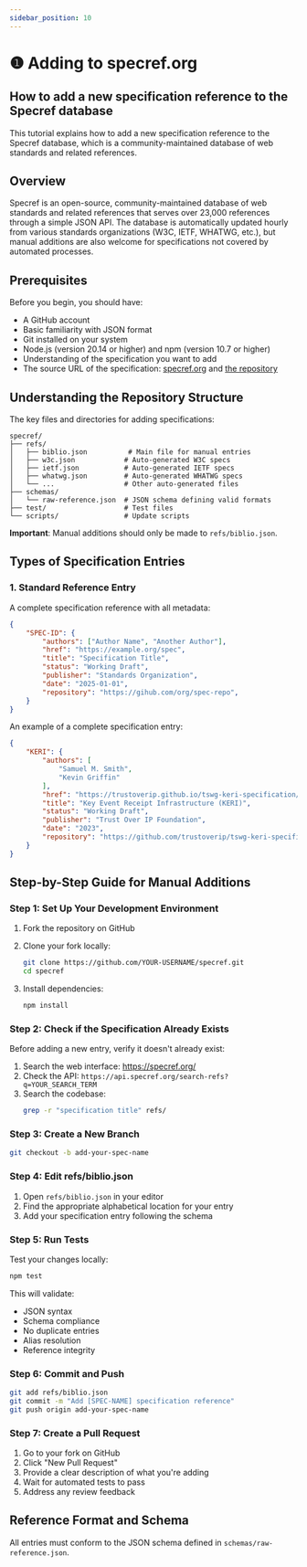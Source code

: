 ```yaml
---
sidebar_position: 10
---
```


# ❶ Adding to specref.org

## How to add a new specification reference to the Specref database

This tutorial explains how to add a new specification reference to the Specref database, which is a community-maintained database of web standards and related references.

## Overview

Specref is an open-source, community-maintained database of web standards and related references that serves over 23,000 references through a simple JSON API. The database is automatically updated hourly from various standards organizations (W3C, IETF, WHATWG, etc.), but manual additions are also welcome for specifications not covered by automated processes.

## Prerequisites

Before you begin, you should have:

- A GitHub account
- Basic familiarity with JSON format
- Git installed on your system
- Node.js (version 20.14 or higher) and npm (version 10.7 or higher)
- Understanding of the specification you want to add
- The source URL of the specification: [specref.org](https://specref.org/) and [the repository](https://github.com/tobie/specref)

## Understanding the Repository Structure

The key files and directories for adding specifications:

```
specref/
├── refs/
│   ├── biblio.json          # Main file for manual entries
│   ├── w3c.json            # Auto-generated W3C specs
│   ├── ietf.json           # Auto-generated IETF specs
│   ├── whatwg.json         # Auto-generated WHATWG specs
│   └── ...                 # Other auto-generated files
├── schemas/
│   └── raw-reference.json  # JSON schema defining valid formats
├── test/                   # Test files
└── scripts/                # Update scripts
```

**Important**: Manual additions should only be made to `refs/biblio.json`.

## Types of Specification Entries

### 1. Standard Reference Entry
A complete specification reference with all metadata:

```json
{
    "SPEC-ID": {
        "authors": ["Author Name", "Another Author"],
        "href": "https://example.org/spec",
        "title": "Specification Title",
        "status": "Working Draft",
        "publisher": "Standards Organization",
        "date": "2025-01-01",
        "repository": "https://gihub.com/org/spec-repo",
    }
}
```

An example of a complete specification entry:

```json
{
    "KERI": {
        "authors": [
            "Samuel M. Smith",
            "Kevin Griffin"
        ],
        "href": "https://trustoverip.github.io/tswg-keri-specification/",
        "title": "Key Event Receipt Infrastructure (KERI)",
        "status": "Working Draft",
        "publisher": "Trust Over IP Foundation",
        "date": "2023",
        "repository": "https://github.com/trustoverip/tswg-keri-specification"
    }
}
```

## Step-by-Step Guide for Manual Additions

### Step 1: Set Up Your Development Environment

1. Fork the repository on GitHub
2. Clone your fork locally:
   ```bash
   git clone https://github.com/YOUR-USERNAME/specref.git
   cd specref
   ```

3. Install dependencies:
   ```bash
   npm install
   ```

### Step 2: Check if the Specification Already Exists

Before adding a new entry, verify it doesn't already exist:

1. Search the web interface: https://specref.org/
2. Check the API: `https://api.specref.org/search-refs?q=YOUR_SEARCH_TERM`
3. Search the codebase:
   ```bash
   grep -r "specification title" refs/
   ```

### Step 3: Create a New Branch

```bash
git checkout -b add-your-spec-name
```

### Step 4: Edit refs/biblio.json

1. Open `refs/biblio.json` in your editor
2. Find the appropriate alphabetical location for your entry
3. Add your specification entry following the schema


### Step 5: Run Tests

Test your changes locally:

```bash
npm test
```

This will validate:
- JSON syntax
- Schema compliance
- No duplicate entries
- Alias resolution
- Reference integrity

### Step 6: Commit and Push

```bash
git add refs/biblio.json
git commit -m "Add [SPEC-NAME] specification reference"
git push origin add-your-spec-name
```

### Step 7: Create a Pull Request

1. Go to your fork on GitHub
2. Click "New Pull Request"
3. Provide a clear description of what you're adding
4. Wait for automated tests to pass
5. Address any review feedback

## Reference Format and Schema

All entries must conform to the JSON schema defined in `schemas/raw-reference.json`.


